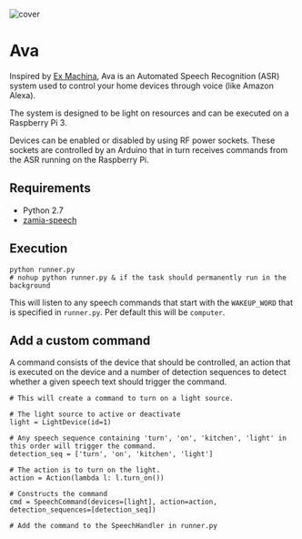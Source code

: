 ![cover](https://user-images.githubusercontent.com/5159563/54703066-65d1a280-4b38-11e9-944e-c6d37a4c0d39.png)

# Ava

Inspired by [Ex Machina](https://en.wikipedia.org/wiki/Ex_Machina_(film)), Ava is an Automated Speech Recognition (ASR) system used to control your home devices through voice (like Amazon Alexa).

The system is designed to be light on resources and can be executed on a Raspberry Pi 3.

Devices can be enabled or disabled by using RF power sockets. These sockets are controlled by an Arduino that in turn receives commands from the ASR running on the Raspberry Pi.

## Requirements

- Python 2.7
- [zamia-speech](https://github.com/gooofy/zamia-speech)

## Execution

```
python runner.py
# nohup python runner.py & if the task should permanently run in the background
```

This will listen to any speech commands that start with the `WAKEUP_WORD` that is specified in `runner.py`. Per default this will be `computer`.

## Add a custom command

A command consists of the device that should be controlled, an action that is executed on the device and a number of detection sequences to detect whether a given speech text should trigger the command.

```
# This will create a command to turn on a light source.

# The light source to active or deactivate
light = LightDevice(id=1)

# Any speech sequence containing 'turn', 'on', 'kitchen', 'light' in this order will trigger the command.
detection_seq = ['turn', 'on', 'kitchen', 'light']

# The action is to turn on the light.
action = Action(lambda l: l.turn_on())

# Constructs the command
cmd = SpeechCommand(devices=[light], action=action, detection_sequences=[detection_seq])

# Add the command to the SpeechHandler in runner.py
```
